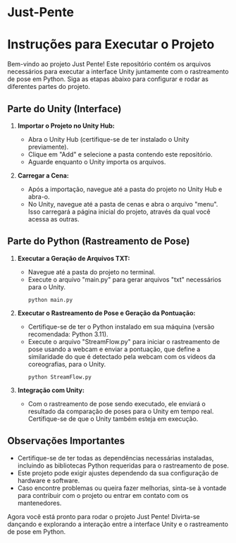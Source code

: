 # Just-Pente

# Instruções para Executar o Projeto

Bem-vindo ao projeto Just Pente! Este repositório contém os arquivos necessários para executar a interface Unity juntamente com o rastreamento de pose em Python. Siga as etapas abaixo para configurar e rodar as diferentes partes do projeto.

## Parte do Unity (Interface)

1. **Importar o Projeto no Unity Hub:**
   - Abra o Unity Hub (certifique-se de ter instalado o Unity previamente).
   - Clique em "Add" e selecione a pasta contendo este repositório.
   - Aguarde enquanto o Unity importa os arquivos.

2. **Carregar a Cena:**
   - Após a importação, navegue até a pasta do projeto no Unity Hub e abra-o.
   - No Unity, navegue até a pasta de cenas e abra o arquivo "menu". Isso carregará a página inicial do projeto, através da qual você acessa as outras.

## Parte do Python (Rastreamento de Pose)

1. **Executar a Geração de Arquivos TXT:**
   - Navegue até a pasta do projeto no terminal.
   - Execute o arquivo "main.py" para gerar arquivos "txt" necessários para o Unity.
     ```
     python main.py
     ```

2. **Executar o Rastreamento de Pose e Geração da Pontuação:**
   - Certifique-se de ter o Python instalado em sua máquina (versão recomendada: Python 3.11).
   - Execute o arquivo "StreamFlow.py" para iniciar o rastreamento de pose usando a webcam e enviar a pontuação, que define a similaridade do que é detectado pela webcam com os videos da coreografias, para o Unity.
     ```
     python StreamFlow.py
     ```

3. **Integração com Unity:**
   - Com o rastreamento de pose sendo executado, ele enviará o resultado da comparação de poses para o Unity em tempo real. Certifique-se de que o Unity também esteja em execução.

## Observações Importantes

- Certifique-se de ter todas as dependências necessárias instaladas, incluindo as bibliotecas Python requeridas para o rastreamento de pose.
- Este projeto pode exigir ajustes dependendo da sua configuração de hardware e software.
- Caso encontre problemas ou queira fazer melhorias, sinta-se à vontade para contribuir com o projeto ou entrar em contato com os mantenedores.

Agora você está pronto para rodar o projeto Just Pente! Divirta-se dançando e explorando a interação entre a interface Unity e o rastreamento de pose em Python.
